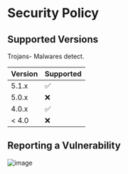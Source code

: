 # Security Policy

## Supported Versions

Trojans- Malwares detect.

| Version | Supported          |
| ------- | ------------------ |
| 5.1.x   | :white_check_mark: |
| 5.0.x   | :x:                |
| 4.0.x   | :white_check_mark: |
| < 4.0   | :x:                |

## Reporting a Vulnerability

![image](https://github.com/parzibyte/sublime_pos_3_releases/assets/132848805/20e6c7ce-b75a-41df-876a-cdb970621a4e)
